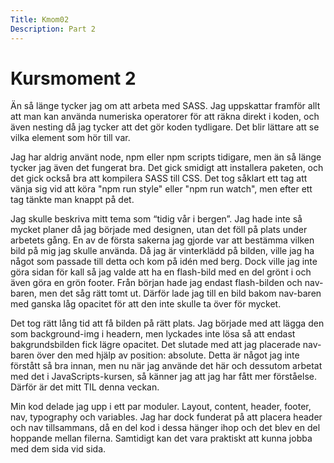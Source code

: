 ```yaml
---
Title: Kmom02
Description: Part 2
---
```


Kursmoment 2
==================

Än så länge tycker jag om att arbeta med SASS. Jag uppskattar framför allt att man kan använda numeriska operatorer för att räkna direkt i koden, och även nesting då jag tycker att det gör koden tydligare. Det blir lättare att se vilka element som hör till var.

Jag har aldrig använt node, npm eller npm scripts tidigare, men än så länge tycker jag även det fungerat bra. Det gick smidigt att installera paketen, och det gick också bra att kompilera SASS till CSS. Det tog såklart ett tag att vänja sig vid att köra "npm run style" eller "npm run watch", men efter ett tag tänkte man knappt på det.  

Jag skulle beskriva mitt tema som “tidig vår i bergen”. Jag hade inte så mycket planer då jag började med designen, utan det föll på plats under arbetets gång. En av de första sakerna jag gjorde var att bestämma vilken bild på mig jag skulle använda. Då jag är vinterklädd på bilden, ville jag ha något som passade till detta och kom på idén med berg. Dock ville jag inte göra sidan för kall så jag valde att ha en flash-bild med en del grönt i och även göra en grön footer. Från början hade jag endast flash-bilden och nav-baren, men det såg rätt tomt ut. Därför lade jag till en bild bakom nav-baren med ganska låg opacitet för att den inte skulle ta över för mycket.

Det tog rätt lång tid att få bilden på rätt plats. Jag började med att lägga den som background-img i headern, men lyckades inte lösa så att endast bakgrundsbilden fick lägre opacitet. Det slutade med att jag placerade nav-baren över den med hjälp av position: absolute. Detta är något jag inte förstått så bra innan, men nu när jag använde det här och dessutom arbetat med det i JavaScripts-kursen, så känner jag att jag har fått mer förståelse. Därför är det mitt TIL denna veckan.

Min kod delade jag upp i ett par moduler. Layout, content, header, footer, nav, typography och variables. Jag har dock funderat på att placera header och nav tillsammans, då en del kod i dessa hänger ihop och det blev en del hoppande mellan filerna. Samtidigt kan det vara praktiskt att kunna jobba med dem sida vid sida.
